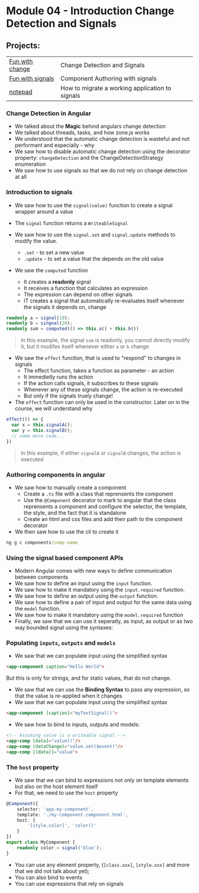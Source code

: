 # Module 04 - Introduction Change Detection and Signals

## Projects:
|     |     |
| --- | --- |
| [Fun with change](./projects/fun-with-change/) | Change Detection and Signals |
| [Fun with signals](./projects/fun-with-signals/) | Component Authoring with signals |
| [notepad](./projects/fun-with-change/) | How to migrate a working application to signals |

### Change Detection in Angular
* We talked about the **Magic** behind angulars change detection
* We talked about threads, tasks, and how zone.js works
* We understood that the automatic change detection is wasteful and not performant and especially - why
* We saw how to disable automatic change detection using the decorator property: `changeDetection` and the ChangeDetectionStrategy enumeration
* We saw how to use signals so that we do not rely on change detection at all

### Introduction to signals
* We saw how to use the `signal(value)` function to create a signal wrapper around a value
* The `signal` function returns a `WriteableSignal`
* We saw how to use the `signal.set` and `signal.update` methods to modify the value.
    - `.set` - to set a new value
    - `.update` - to set a value that the depends on the old value

* We saw the `computed` function
  * It creates a **readonly** signal
  * It receives a function that calculates an expression
  * The expression can depend on other signals
  * IT creates a signal that automatically re-evaluates itself whenever the signals it depends on, change

```typescript
readonly a = signal(10);
readonly b = singnal(20);
readonly sum = computed(() => this.a() + this.b())
```

>In this example, the signal `sum` is readonly, you cannot directly modify it, but it modifes itself whenever either `a` or `b` change


* We saw the `effect` function, that is used to "respond" to changes in signals
  * The effect function, takes a function as parameter - an action
  * It immedietly runs the action
  * If the action calls signals, it subscribes to these signals
  * Whenever any of these signals change, the action is re-executed
  * But only if the signals truely change!
* The `effect` function can only be used in the constructor. Later on in the course, we will understand why

```typescript
effect(() => {
  var x = this.signalA();
  var y = this.signalB();
  // some more code...
})
```

>In this example, if either `signalA` or `signalB` changes, the action is executed

### Authoring components in angular
* We saw how to manually create a component
    * Create a `.ts` file with a class that reprensents the component
    * Use the `@Component` decorator to mark to angular that the class reprensents a component and configure the selector, the template, the style, and the fact that it is standalone
    * Create an html and css files and add their path to the component decorator
* We then saw how to use the cli to create it
```cmd
ng g c components/comp-name
```

### Using the signal based component APIs
* Modern Angular comes with new ways to define communication between components
* We saw how to define an input using the `input` function.
* We saw how to make it mandatory using the `input.required` function.
* We saw how to define an output using the `output` function.
* We saw how to define a pair of input and output for the same data using the `model` function.
* We saw how to make it mandatory using the `model.required` function
* Finally, we saw that we can use it seperatly, as input, as output or as two way bounded signal using the syntaxes:

### Populating `inputs`, `outputs` and `models`

* We saw that we can populate input using the simplified syntax
```html
<app-component caption="Hello World">
```

But this is only for strings, and for static values, that do not change.


* We saw that we can use the **Binding Syntax** to pass any expression, so that the value is re-applied when it changes
* We saw that we can populate input using the simplified syntax
```html
<app-component [caption]="myTextSignal()">
```

* We saw how to bind to inputs, outputs and models:

```html
<!-- Assuming value is a writeable signal -->
<app-comp [data]="value()"/>
<app-comp (dataChange)="value.set($event)"/>
<app-comp [(data)]="value">
```

### The `host` property
* We saw that we can bind to expressions not only on template elements but also on the host element itself
* For that, we need to use the `host` property

```typescript
@Component({
    selector: 'app-my-component', 
    template: './my-component.component.html', 
    host: {
        '[style.color]', 'color()'
    }
})
export class MyComponent {
    readonly color = signal('blue');
}

```

* You can use any element property, (`[class.xxx]`, `[style.xxx]` and more that we did not talk about yet);
* You can also bind to events
* You can use expressions that rely on signals
